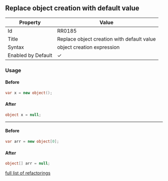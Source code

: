 ## Replace object creation with default value

| Property           | Value                                      |
| ------------------ | ------------------------------------------ |
| Id                 | RR0185                                     |
| Title              | Replace object creation with default value |
| Syntax             | object creation expression                 |
| Enabled by Default | &#x2713;                                   |

### Usage

#### Before

```csharp
var x = new object();
```

#### After

```csharp
object x = null;
```

- - -

#### Before

```csharp
var arr = new object[0];
```

#### After

```csharp
object[] arr = null;
```

[full list of refactorings](Refactorings.md)